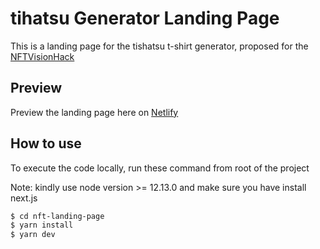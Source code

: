 # tihatsu Generator Landing Page

This is a landing page for the tishatsu t-shirt generator, proposed for the [NFTVisionHack](https://www.nftvisionhack.com/)

## Preview

Preview the landing page here on [Netlify](https://nftvisionhack.netlify.app/)

## How to use

To execute the code locally, run these command from root of the project

Note: kindly use node version >= 12.13.0 and make sure you have install next.js

```bash
$ cd nft-landing-page
$ yarn install
$ yarn dev
```

